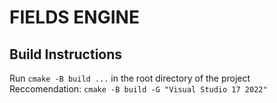 # FIELDS ENGINE

## Build Instructions
Run `cmake -B build ...` in the root directory of the project
Reccomendation: `cmake -B build -G "Visual Studio 17 2022"`